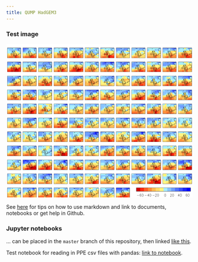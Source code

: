 ```yaml
---
title: QUMP HadGEM3
---
```



### Test image

![Image for PPE](https://raw.githubusercontent.com/qump-project/qump-hadgem3/master/images/QumpStampImage.png)

See [here](https://qump-project.github.io/qump-hadgem3/index_original) for tips on how to use markdown and link to documents, notebooks or get help in Github.


### Jupyter notebooks
... can be placed in the `master` branch of this repository, then linked [like this](https://nbviewer.jupyter.org/github/qump-project/qump-hadgem3/blob/master/notebooks/Notebook_example.ipynb).

Test notebook for reading in PPE csv files with pandas: [link to notebook](https://nbviewer.jupyter.org/github/qump-project/qump-hadgem3/blob/master/notebooks/read_csvfile_pandas.ipynb).



